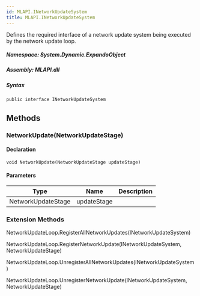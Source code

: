```yaml
---  
id: MLAPI.INetworkUpdateSystem  
title: MLAPI.INetworkUpdateSystem
---
```


<div class="markdown level0 summary">

Defines the required interface of a network update system being executed
by the network update loop.

</div>

<div class="markdown level0 conceptual">

</div>

##### **Namespace**: System.Dynamic.ExpandoObject

##### **Assembly**: MLAPI.dll

##### Syntax

    public interface INetworkUpdateSystem

## Methods 

### NetworkUpdate(NetworkUpdateStage)

<div class="markdown level1 summary">

</div>

<div class="markdown level1 conceptual">

</div>

#### Declaration

    void NetworkUpdate(NetworkUpdateStage updateStage)

#### Parameters

| Type               | Name        | Description |
|--------------------|-------------|-------------|
| NetworkUpdateStage | updateStage |             |

### Extension Methods

<div>

NetworkUpdateLoop.RegisterAllNetworkUpdates(INetworkUpdateSystem)

</div>

<div>

NetworkUpdateLoop.RegisterNetworkUpdate(INetworkUpdateSystem,
NetworkUpdateStage)

</div>

<div>

NetworkUpdateLoop.UnregisterAllNetworkUpdates(INetworkUpdateSystem)

</div>

<div>

NetworkUpdateLoop.UnregisterNetworkUpdate(INetworkUpdateSystem,
NetworkUpdateStage)

</div>

